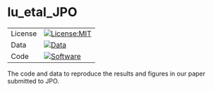 # lu_etal_JPO
| | |
| ----- | ------- |
| License | [![License:MIT](https://img.shields.io/badge/License-MIT-lightgray.svg?style=flt-square)](https://opensource.org/licenses/MIT) |
| Data    | [![Data]( )](https://github.com/yueyanglu/lu_etal_2022_JPO) |
| Code    | [![Software]( )](https://github.com/yueyanglu/lu_etal_2022_JPO)|



The code and data to reproduce the results and figures in our paper submitted to JPO.
